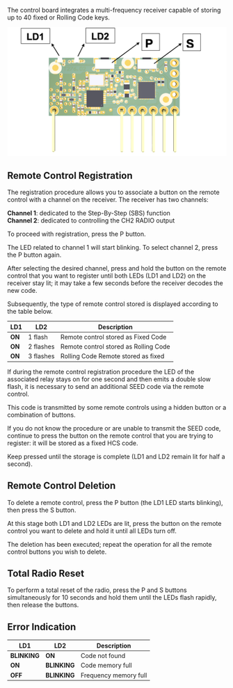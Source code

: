 The control board integrates a multi-frequency receiver capable of storing up to 40 fixed or Rolling Code keys.

![alt Connection](../assets/moduloRF.png "Connection")

## **Remote Control Registration**

The registration procedure allows you to associate a button on the remote control with a channel on the receiver.
The receiver has two channels:

**Channel 1**: dedicated to the Step-By-Step (SBS) function<br>
**Channel 2**: dedicated to controlling the CH2 RADIO output

To proceed with registration, press the P button.

The LED related to channel 1 will start blinking. To select channel 2, press the P button again.

After selecting the desired channel, press and hold the button on the remote control that you want to register until both LEDs (LD1 and LD2) on the receiver stay lit; it may take a few seconds before the receiver decodes the new code.

Subsequently, the type of remote control stored is displayed according to the table below.

| LD1 | LD2 | Description |
| --- | --- | ----------- |
| **ON** | 1 flash | Remote control stored as Fixed Code |
| **ON** | 2 flashes | Remote control stored as Rolling Code |
| **ON** | 3 flashes | Rolling Code Remote stored as fixed |

If during the remote control registration procedure the LED of the associated relay stays on for one second and then emits a double slow flash, it is necessary to send an additional SEED code via the remote control.

This code is transmitted by some remote controls using a hidden button or a combination of buttons.

If you do not know the procedure or are unable to transmit the SEED code, continue to press the button on the remote control that you are trying to register: it will be stored as a fixed HCS code.

Keep pressed until the storage is complete (LD1 and LD2 remain lit for half a second).

## **Remote Control Deletion**

To delete a remote control, press the P button (the LD1 LED starts blinking), then press the S button.

At this stage both LD1 and LD2 LEDs are lit, press the button on the remote control you want to delete and hold it until all LEDs turn off.

The deletion has been executed; repeat the operation for all the remote control buttons you wish to delete.

## **Total Radio Reset**

To perform a total reset of the radio, press the P and S buttons simultaneously for 10 seconds and hold them until the LEDs flash rapidly, then release the buttons.

## **Error Indication**

| LD1 | LD2 | Description |
| --- | --- | ----------- |
| **BLINKING** | **ON** | Code not found |
| **ON** | **BLINKING** | Code memory full |
| **OFF** | **BLINKING** | Frequency memory full |
